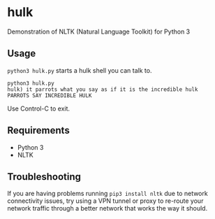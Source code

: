# hulk
Demonstration of NLTK (Natural Language Toolkit) for Python 3

## Usage
`python3 hulk.py` starts a hulk shell you can talk to.

    python3 hulk.py
    hulk) it parrots what you say as if it is the incredible hulk
    PARROTS SAY INCREDIBLE HULK

Use Control-C to exit.

## Requirements
* Python 3
* NLTK

## Troubleshooting
If you are having problems running `pip3 install nltk` due to network connectivity issues, try using a VPN tunnel or proxy to re-route your network traffic through a better network that works the way it should.

